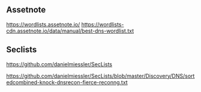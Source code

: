 ## Assetnote
https://wordlists.assetnote.io/
https://wordlists-cdn.assetnote.io/data/manual/best-dns-wordlist.txt

## Seclists
https://github.com/danielmiessler/SecLists

https://github.com/danielmiessler/SecLists/blob/master/Discovery/DNS/sortedcombined-knock-dnsrecon-fierce-reconng.txt

